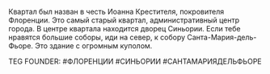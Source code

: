 Квартал был назван в честь Иоанна Крестителя, покровителя Флоренции. Это самый старый квартал, административный центр города. В центре квартала находится дворец Синьории. Если тебе нравятся большие соборы, иди на север, к собору Санта-Мария-дель-Фьоре. Это здание с огромным куполом.







TEG FOUNDER:
#ФЛОРЕНЦИИ
#СИНЬОРИИ
#САНТАМАРИЯДЕЛЬФЬОРЕ